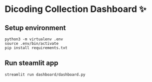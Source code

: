 # Dicoding Collection Dashboard ✨

## Setup environment
```
python3 -m virtualenv .env
source .env/bin/activate
pip install requirements.txt
```

## Run steamlit app
```
streamlit run dashboard/dashboard.py
```